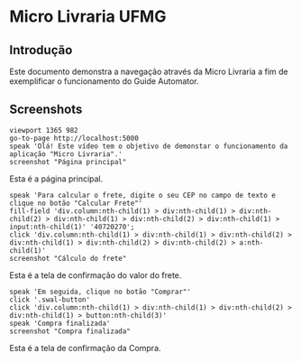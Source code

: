 # Micro Livraria UFMG

## Introdução

  Este documento demonstra a navegação através da Micro Livraria a fim de exemplificar o funcionamento do Guide Automator.

## Screenshots

```
viewport 1365 982
go-to-page http://localhost:5000
speak 'Olá! Este vídeo tem o objetivo de demonstar o funcionamento da aplicação "Micro Livraria".'
screenshot "Página principal"
```
Esta é a página principal.

```
speak 'Para calcular o frete, digite o seu CEP no campo de texto e clique no botão "Calcular Frete"'
fill-field 'div.column:nth-child(1) > div:nth-child(1) > div:nth-child(2) > div:nth-child(1) > div:nth-child(2) > div:nth-child(1) > input:nth-child(1)' '40720270';
click 'div.column:nth-child(1) > div:nth-child(1) > div:nth-child(2) > div:nth-child(1) > div:nth-child(2) > div:nth-child(2) > a:nth-child(1)'
screenshot "Cálculo do frete"
```
Esta é a tela de confirmação do valor do frete.

```
speak 'Em seguida, clique no botão "Comprar"'
click '.swal-button'
click 'div.column:nth-child(1) > div:nth-child(1) > div:nth-child(2) > div:nth-child(1) > button:nth-child(3)'
speak 'Compra finalizada'
screenshot "Compra finalizada"
```
Esta é a tela de confirmação da Compra.
